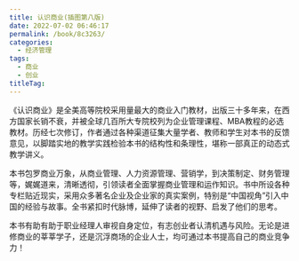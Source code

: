 ```yaml
---
title: 认识商业(插图第八版)
date: 2022-07-02 06:46:17
permalink: /book/8c3263/
categories: 
  - 经济管理
tags: 
  - 商业
  - 创业
titleTag: 
---
```


《认识商业》是全美高等院校采用量最大的商业入门教材，出版三十多年来，在西方国家长销不衰，并被全球几百所大专院校列为企业管理课程、MBA教程的必选教材。历经七次修订，作者通过各种渠道征集大量学者、教师和学生对本书的反馈意见，以脚踏实地的教学实践检验本书的结构性和条理性，堪称一部真正的动态式教学讲义。

本书包罗商业万象，从商业管理、人力资源管理、营销学，到决策制定、财务管理等，娓娓道来，清晰透彻，引领读者全面掌握商业管理和运作知识。书中所设各种专栏贴近现实，采用众多著名企业及企业家的真实案例，特别是“中国视角”引入中国的经验与故事。全书紧扣时代脉博，延伸了读者的视野、启发了他们的思考。

本书有助有助于职业经理人审视自身定位，有志创业者认清机遇与风险。无论是进修商业的莘莘学子，还是沉浮商场的企业人士，均可通过本书提高自己的商业竞争力！

<!-- more -->

<BookShelf
album="https://cdn.jsdelivr.net/gh/jonsam-ng/image-hosting@master/oxygen-space/image.6qrack6do0g0.webp"
title="认识商业(插图第八版)"
author="[美] 威廉·尼科尔斯 / [美] 詹姆斯·麦克修 / [美] 苏珊·麦克修"
authorLink="https://book.douban.com/author/1319123/"
intro="《认识商业》是全美高等院校采用量最大的商业入门教材，出版三十多年来，在西方国家长销不衰，并被全球几百所大专院校列为企业管理课程、MBA教程的必选教材。历经七次修订，作者通过各种渠道征集大量学者、教师和学生对本书的反馈意见，以脚踏实地的教学实践检验本书的结构性和条理性，堪称一部真正的动态式教学讲义。"
:tags="['商业', '创业']"
publisher="世界图书出版公司"
lang="中文"
:pages="592"
link="https://www.aliyundrive.com/s/5b54PjF9GM6"
douban="https://book.douban.com/subject/3922162/"
/>
